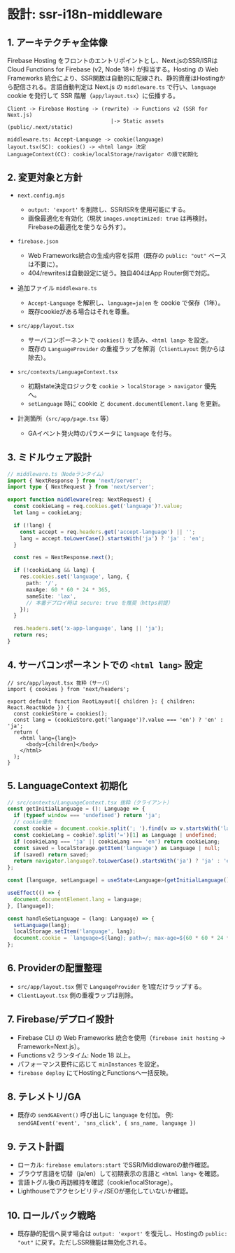 # 設計: ssr-i18n-middleware

## 1. アーキテクチャ全体像
Firebase Hosting をフロントのエントリポイントとし、Next.jsのSSR/ISRは Cloud Functions for Firebase (v2, Node 18+) が担当する。Hosting の Web Frameworks 統合により、SSR関数は自動的に配線され、静的資産はHostingから配信される。言語自動判定は Next.js の `middleware.ts` で行い、`language` cookie を発行して SSR 階層（`app/layout.tsx`）に伝播する。

```
Client -> Firebase Hosting -> (rewrite) -> Functions v2 (SSR for Next.js)
                                 |-> Static assets (public/.next/static)

middleware.ts: Accept-Language -> cookie(language)
layout.tsx(SC): cookies() -> <html lang> 決定
LanguageContext(CC): cookie/localStorage/navigator の順で初期化
```

## 2. 変更対象と方針
- `next.config.mjs`
  - `output: 'export'` を削除し、SSR/ISRを使用可能にする。
  - 画像最適化を有効化（現状 `images.unoptimized: true` は再検討。Firebaseの最適化を使うなら外す）。

- `firebase.json`
  - Web Frameworks統合の生成内容を採用（既存の `public: "out"` ベースは不要に）。
  - 404/rewritesは自動設定に従う。独自404はApp Router側で対応。

- 追加ファイル `middleware.ts`
  - `Accept-Language` を解釈し、`language=ja|en` を cookie で保存（1年）。
  - 既存cookieがある場合はそれを尊重。

- `src/app/layout.tsx`
  - サーバコンポーネントで `cookies()` を読み、`<html lang>` を設定。
  - 既存の `LanguageProvider` の重複ラップを解消（`ClientLayout` 側からは除去）。

- `src/contexts/LanguageContext.tsx`
  - 初期state決定ロジックを `cookie > localStorage > navigator` 優先へ。
  - `setLanguage` 時に cookie と `document.documentElement.lang` を更新。

- 計測箇所（`src/app/page.tsx` 等）
  - GAイベント発火時のパラメータに `language` を付与。

## 3. ミドルウェア設計
```ts
// middleware.ts（Nodeランタイム）
import { NextResponse } from 'next/server';
import type { NextRequest } from 'next/server';

export function middleware(req: NextRequest) {
  const cookieLang = req.cookies.get('language')?.value;
  let lang = cookieLang;

  if (!lang) {
    const accept = req.headers.get('accept-language') || '';
    lang = accept.toLowerCase().startsWith('ja') ? 'ja' : 'en';
  }

  const res = NextResponse.next();

  if (!cookieLang && lang) {
    res.cookies.set('language', lang, {
      path: '/',
      maxAge: 60 * 60 * 24 * 365,
      sameSite: 'lax',
      // 本番デプロイ時は secure: true を推奨（https前提）
    });
  }

  res.headers.set('x-app-language', lang || 'ja');
  return res;
}
```

## 4. サーバコンポーネントでの `<html lang>` 設定
```tsx
// src/app/layout.tsx 抜粋（サーバ）
import { cookies } from 'next/headers';

export default function RootLayout({ children }: { children: React.ReactNode }) {
  const cookieStore = cookies();
  const lang = (cookieStore.get('language')?.value === 'en') ? 'en' : 'ja';
  return (
    <html lang={lang}>
      <body>{children}</body>
    </html>
  );
}
```

## 5. LanguageContext 初期化
```ts
// src/contexts/LanguageContext.tsx 抜粋（クライアント）
const getInitialLanguage = (): Language => {
  if (typeof window === 'undefined') return 'ja';
  // cookie優先
  const cookie = document.cookie.split('; ').find(v => v.startsWith('language='));
  const cookieLang = cookie?.split('=')[1] as Language | undefined;
  if (cookieLang === 'ja' || cookieLang === 'en') return cookieLang;
  const saved = localStorage.getItem('language') as Language | null;
  if (saved) return saved;
  return navigator.language?.toLowerCase().startsWith('ja') ? 'ja' : 'en';
};

const [language, setLanguage] = useState<Language>(getInitialLanguage());

useEffect(() => {
  document.documentElement.lang = language;
}, [language]);

const handleSetLanguage = (lang: Language) => {
  setLanguage(lang);
  localStorage.setItem('language', lang);
  document.cookie = `language=${lang}; path=/; max-age=${60 * 60 * 24 * 365}; samesite=lax`;
};
```

## 6. Providerの配置整理
- `src/app/layout.tsx` 側で `LanguageProvider` を1度だけラップする。
- `ClientLayout.tsx` 側の重複ラップは削除。

## 7. Firebase/デプロイ設計
- Firebase CLI の Web Frameworks 統合を使用（`firebase init hosting` -> Framework=Next.js）。
- Functions v2 ランタイム: Node 18 以上。
- パフォーマンス要件に応じて `minInstances` を設定。
- `firebase deploy` にてHostingとFunctionsへ一括反映。

## 8. テレメトリ/GA
- 既存の `sendGAEvent()` 呼び出しに `language` を付加。
  例: `sendGAEvent('event', 'sns_click', { sns_name, language })`

## 9. テスト計画
- ローカル: `firebase emulators:start` でSSR/Middlewareの動作確認。
- ブラウザ言語を切替（ja/en）して初期表示の言語と `<html lang>` を確認。
- 言語トグル後の再訪維持を確認（cookie/localStorage）。
- Lighthouseでアクセシビリティ/SEOが悪化していないか確認。

## 10. ロールバック戦略
- 既存静的配信へ戻す場合は `output: 'export'` を復元し、Hostingの `public: "out"` に戻す。ただしSSR機能は無効化される。


